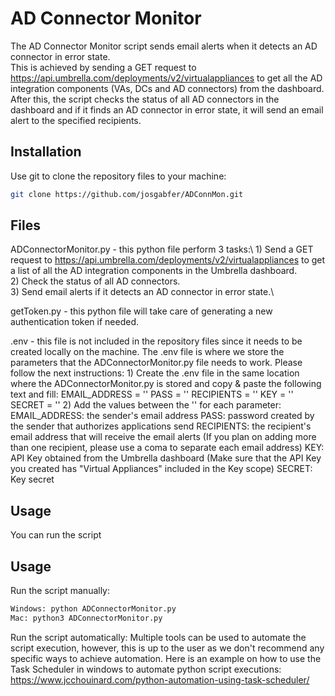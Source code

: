 # AD Connector Monitor

The AD Connector Monitor script sends email alerts when it detects an AD connector in error state.\
This is achieved by sending a GET request to https://api.umbrella.com/deployments/v2/virtualappliances to get all the AD integration components (VAs, DCs and AD connectors) from the dashboard. After this, the script checks the status of all AD connectors in the dashboard and if it finds an AD connector in error state, it will send an email alert to the specified recipients.

## Installation

Use git to clone the repository files to your machine:

```bash
git clone https://github.com/josgabfer/ADConnMon.git
```

## Files

ADConnectorMonitor.py - this python file perform 3 tasks:\ 
    1) Send a GET request to https://api.umbrella.com/deployments/v2/virtualappliances to get a list of all the AD integration components in the Umbrella dashboard.\
    2) Check the status of all AD connectors.\
    3) Send email alerts if it detects an AD connector in error state.\


getToken.py - this python file will take care of generating a new authentication token if needed.

.env - this file is not included in the repository files since it needs to be created locally on the machine. The .env file is where we store the parameters that the ADConnectorMonitor.py file needs to work. Please follow the next instructions: 
    1) Create the .env file in the same location where the ADConnectorMonitor.py is stored and copy & paste the following text and fill: 
        EMAIL_ADDRESS = ''
        PASS = ''
        RECIPIENTS = ''
        KEY = ''
        SECRET = ''
    2) Add the values between the '' for each parameter: 
        EMAIL_ADDRESS: the sender's email address
        PASS: password created by the sender that authorizes applications send 
        RECIPIENTS: the recipient's email address that will receive the email alerts (If you plan on adding more than one recipient, please use a coma to separate each email address)
        KEY: API Key obtained from the Umbrella dashboard (Make sure that the API Key you created has "Virtual Appliances" included in the Key scope)
        SECRET: Key secret

## Usage

You can run the script

## Usage

Run the script manually:
```python
Windows: python ADConnectorMonitor.py
Mac: python3 ADConnectorMonitor.py
```

Run the script automatically:
Multiple tools can be used to automate the script execution, however, this is up to the user as we don't recommend any specific ways to achieve automation. Here is an example on how to use the Task Scheduler in windows to automate python script executions: https://www.jcchouinard.com/python-automation-using-task-scheduler/
